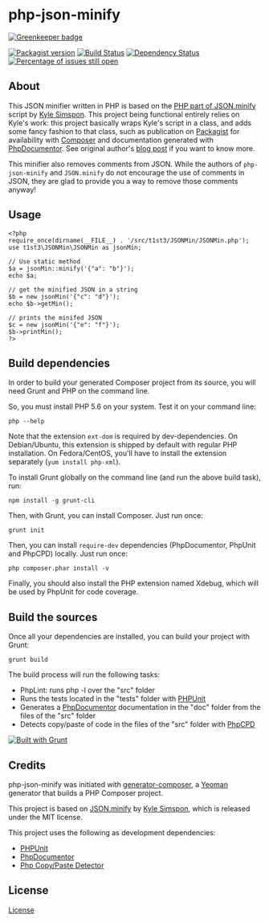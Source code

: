 php-json-minify
==============

[![Greenkeeper badge](https://badges.greenkeeper.io/t1st3/php-json-minify.svg)](https://greenkeeper.io/)

[![Packagist version](https://img.shields.io/packagist/v/t1st3/php-json-minify.svg)](https://packagist.org/packages/t1st3/php-json-minify)
[![Build Status](https://img.shields.io/travis/t1st3/php-json-minify.svg)](https://travis-ci.org/t1st3/php-json-minify)
[![Dependency Status](https://www.versioneye.com/user/projects/550b4d4aa80b5fba79000153/badge.svg?style=flat)](https://www.versioneye.com/user/projects/550b4d4aa80b5fba79000153)
[![Percentage of issues still open](http://isitmaintained.com/badge/open/t1st3/php-json-minify.svg)](http://isitmaintained.com/project/t1st3/php-json-minify "Percentage of issues still open")


About
--------------

This JSON minifier written in PHP is based on the [PHP part of JSON.minify](https://github.com/getify/JSON.minify/tree/php) script by [Kyle Simspon](https://github.com/getify). This project being functional entirely relies on Kyle's work: this project basically wraps Kyle's script in a class, and adds some fancy fashion to that class, such as publication on [Packagist](https://packagist.org) for availability with [Composer](https://getcomposer.org/) and documentation generated with [PhpDocumentor](http://phpdoc.org). See original author's [blog post](http://blog.getify.com/json-comments/) if you want to know more.

This minifier also removes comments from JSON. While the authors of `php-json-minify` and `JSON.minify` do not encourage the use of comments in JSON, they are glad to provide you a way to remove those comments anyway! 


Usage
--------------

```
<?php
require_once(dirname(__FILE__) . '/src/t1st3/JSONMin/JSONMin.php');
use t1st3\JSONMin\JSONMin as jsonMin;

// Use static method
$a = jsonMin::minify('{"a": "b"}');
echo $a;

// get the minified JSON in a string
$b = new jsonMin('{"c": "d"}');
echo $b->getMin();

// prints the minifed JSON
$c = new jsonMin('{"e": "f"}');
$b->printMin();
?>
```


Build dependencies
--------------

In order to build your generated Composer project from its source, you will need Grunt and PHP on the command line.

So, you must install PHP 5.6 on your system. Test it on your command line:

```
php --help
```

Note that the extension `ext-dom` is required by dev-dependencies. On Debian/Ubuntu, this extension is shipped by default with regular PHP installation. On Fedora/CentOS, you'll have to install the extension separately (`yum install php-xml`).


To install Grunt globally on the command line (and run the above build task), run:

```
npm install -g grunt-cli
```


Then, with Grunt, you can install Composer. Just run once:

```
grunt init
```

Then, you can install `require-dev` dependencies (PhpDocumentor, PhpUnit and PhpCPD) locally. Just run once:

```
php composer.phar install -v
```

Finally, you should also install the PHP extension named Xdebug, which will be used by PhpUnit for code coverage.



Build the sources
--------------

Once all your dependencies are installed, you can build your project with Grunt:

```
grunt build
```

The build process will run the following tasks:

* PhpLint: runs php -l over the "src" folder
* Runs the tests located in the "tests" folder with [PHPUnit](http://phpunit.de/)
* Generates a [PhpDocumentor](http://phpdoc.org) documentation in the "doc" folder from the files of the "src" folder
* Detects copy/paste of code in the files of the "src" folder with [PhpCPD](https://github.com/sebastianbergmann/phpcpd)

[![Built with Grunt](https://cdn.gruntjs.com/builtwith.png)](http://gruntjs.com/)


Credits
--------------

php-json-minify was initiated with [generator-composer](https://github.com/t1st3/generator-composer), a [Yeoman](http://yeoman.io) generator that builds a PHP Composer project.

This project is based on [JSON.minify](https://github.com/getify/JSON.minify) by [Kyle Simspon](https://github.com/getify), which is released under the MIT license.

This project uses the following as development dependencies:

* [PHPUnit](http://phpunit.de/)
* [PhpDocumentor](http://phpdoc.org)
* [Php Copy/Paste Detector](https://github.com/sebastianbergmann/phpcpd)


License
--------------

[License](https://github.com/t1st3/php-json-minify/blob/master/license)

